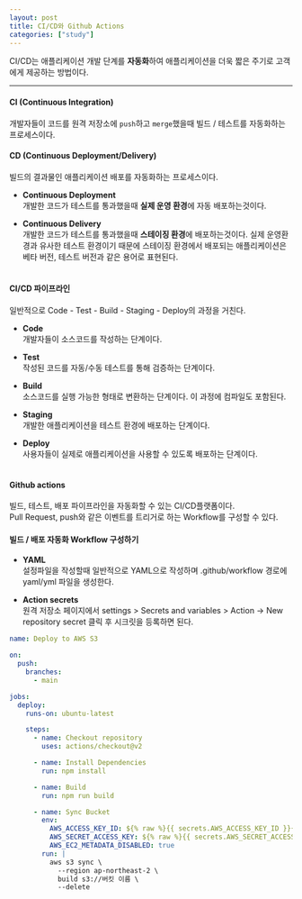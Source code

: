 ```yaml
---
layout: post
title: CI/CD와 Github Actions
categories: ["study"]
---
```


CI/CD는 애플리케이션 개발 단계를 **자동화**하여 애플리케이션을 더욱 짧은 주기로 고객에게 제공하는 방법이다.

---

#### CI (Continuous Integration)

개발자들이 코드를 원격 저장소에 `push`하고 `merge`했을때 빌드 / 테스트를 자동화하는 프로세스이다.

#### CD (Continuous Deployment/Delivery)

빌드의 결과물인 애플리케이션 배포를 자동화하는 프로세스이다.

- **Continuous Deployment**  
  개발한 코드가 테스트를 통과했을때 **실제 운영 환경**에 자동 배포하는것이다.

- **Continuous Delivery**  
   개발한 코드가 테스트를 통과했을때 **스테이징 환경**에 배포하는것이다. 실제 운영환경과 유사한 테스트 환경이기 때문에 스테이징 환경에서 배포되는 애플리케이션은 베타 버전, 테스트 버전과 같은 용어로 표현된다.
  <br><br>

#### CI/CD 파이프라인

일반적으로 Code - Test - Build - Staging - Deploy의 과정을 거친다.

- **Code**  
  개발자들이 소스코드를 작성하는 단계이다.

- **Test**  
  작성된 코드를 자동/수동 테스트를 통해 검증하는 단계이다.

- **Build**  
  소스코드를 실행 가능한 형태로 변환하는 단계이다. 이 과정에 컴파일도 포함된다.

- **Staging**  
  개발한 애플리케이션을 테스트 환경에 배포하는 단계이다.

- **Deploy**  
   사용자들이 실제로 애플리케이션을 사용할 수 있도록 배포하는 단계이다.
  <br><br>

#### Github actions

빌드, 테스트, 배포 파이프라인을 자동화할 수 있는 CI/CD플랫폼이다.  
Pull Request, push와 같은 이벤트를 트리거로 하는 Workflow를 구성할 수 있다.

#### 빌드 / 배포 자동화 Workflow 구성하기

- **YAML**  
  설정파일을 작성할때 일반적으로 YAML으로 작성하며 .github/workflow 경로에 yaml/yml 파일을 생성한다.

* **Action secrets**  
  원격 저장소 페이지에서 settings > Secrets and variables > Action -> New repository secret 클릭 후 시크릿을 등록하면 된다.

```yaml
name: Deploy to AWS S3

on:
  push:
    branches:
      - main

jobs:
  deploy:
    runs-on: ubuntu-latest

    steps:
      - name: Checkout repository
        uses: actions/checkout@v2

      - name: Install Dependencies
        run: npm install

      - name: Build
        run: npm run build

      - name: Sync Bucket
        env:
          AWS_ACCESS_KEY_ID: ${% raw %}{{ secrets.AWS_ACCESS_KEY_ID }}{% endraw %}
          AWS_SECRET_ACCESS_KEY: ${% raw %}{{ secrets.AWS_SECRET_ACCESS_KEY }}{% endraw %}
          AWS_EC2_METADATA_DISABLED: true
        run: |
          aws s3 sync \
            --region ap-northeast-2 \
            build s3://버킷 이름 \
            --delete
```
